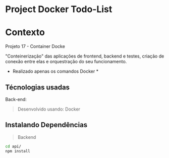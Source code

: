 # Project Docker Todo-List

# Contexto
Projeto 17 - Container Docke

"Conteinerização" das aplicações de frontend, backend e testes, criação de conexão entre elas e orquestração do seu funcionamento.

* Realizado apenas os comandos Docker *

## Técnologias usadas

Back-end:
> Desenvolvido usando: Docker


## Instalando Dependências

> Backend
```bash
cd api/ 
npm install
``` 
